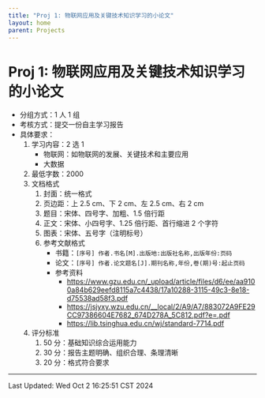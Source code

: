 ```yaml
---
title: "Proj 1: 物联网应用及关键技术知识学习的小论文"
layout: home
parent: Projects
---
```


# Proj 1: 物联网应用及关键技术知识学习的小论文

- 分组方式：1 人 1 组
- 考核方式：提交一份自主学习报告
- 具体要求：
	1. 学习内容：2 选 1
		- 物联网：如物联网的发展、关键技术和主要应用
		- 大数据
	2. 最低字数：2000
	3. 文档格式
		1. 封面：统一格式
		2. 页边距：上 2.5 cm、下 2 cm、左 2.5 cm、右 2 cm
		3. 题目：宋体、四号字、加粗、1.5 倍行距
		4. 正文：宋体、小四号字、1.25 倍行距、首行缩进 2 个字符
		5. 图表：宋体、五号字（注明标号）
		6. 参考文献格式
			- 书籍：`[序号] 作者.书名[M].出版地:出版社名称,出版年份:页码`
			- 论文：`[序号] 作者.论文题名[J].期刊名称,年份,卷(期)号:起止页码`
			- 参考资料
				- <https://www.gzu.edu.cn/_upload/article/files/d6/ee/aa9100a84b629eefd8115a7c4438/17a10288-3115-49c3-8e18-d75538ad58f3.pdf>
				- <https://jsjyxy.wzu.edu.cn/__local/2/A9/A7/883072A9FE29CC97386604E7682_674D278A_5C812.pdf?e=.pdf>
				- <https://lib.tsinghua.edu.cn/wj/standard-7714.pdf>
	4. 评分标准
		1. 50 分：基础知识综合运用能力
		2. 30 分：报告主题明确、组织合理、条理清晰
		3. 20 分：格式符合要求

---

Last Updated: Wed Oct  2 16:25:51 CST 2024

